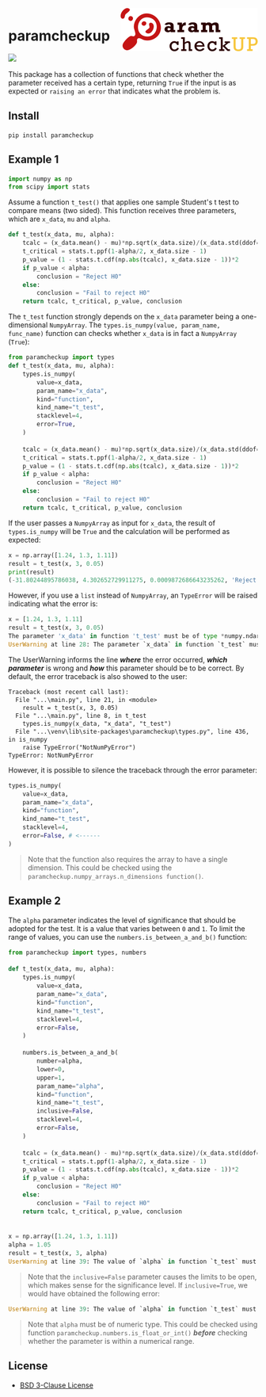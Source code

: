 <img src="https://raw.githubusercontent.com/puzzle-in-a-mug/paramcheckup/main/docs/_static/logo.png" align="right" />

# paramcheckup

<img src="https://img.shields.io/badge/License-BSD%203--Clause-blue.svg">

This package has a collection of functions that check whether the parameter received has a certain type, returning ``True`` if the input is as expected or ``raising an error`` that indicates what the problem is.



## Install

```
pip install paramcheckup
```



## Example 1


```python
import numpy as np
from scipy import stats
```

Assume a function ``t_test()`` that applies one sample Student's t test to compare means (two sided). This function receives three parameters, which are ``x_data``, ``mu`` and ``alpha``.

```python
def t_test(x_data, mu, alpha):
    tcalc = (x_data.mean() - mu)*np.sqrt(x_data.size)/(x_data.std(ddof=1))
    t_critical = stats.t.ppf(1-alpha/2, x_data.size - 1)
    p_value = (1 - stats.t.cdf(np.abs(tcalc), x_data.size - 1))*2
    if p_value < alpha:
        conclusion = "Reject H0"
    else:
        conclusion = "Fail to reject H0"
    return tcalc, t_critical, p_value, conclusion
```

The ``t_test`` function strongly depends on the ``x_data`` parameter being a one-dimensional ``NumpyArray``. The ``types.is_numpy(value, param_name, func_name)`` function can checks whether ``x_data`` is in fact a ``NumpyArray`` (``True``):



```python
from paramcheckup import types
def t_test(x_data, mu, alpha):
    types.is_numpy(
        value=x_data,
        param_name="x_data",
        kind="function",
        kind_name="t_test",
        stacklevel=4,
        error=True,
    )
    
    tcalc = (x_data.mean() - mu)*np.sqrt(x_data.size)/(x_data.std(ddof=1))
    t_critical = stats.t.ppf(1-alpha/2, x_data.size - 1)
    p_value = (1 - stats.t.cdf(np.abs(tcalc), x_data.size - 1))*2
    if p_value < alpha:
        conclusion = "Reject H0"
    else:
        conclusion = "Fail to reject H0"
    return tcalc, t_critical, p_value, conclusion
```

If the user passes a ``NumpyArray`` as input for ``x_data``, the result of ``types.is_numpy`` will be ``True`` and the calculation will be performed as expected:

```python
x = np.array([1.24, 1.3, 1.11])
result = t_test(x, 3, 0.05)
print(result)
(-31.80244895786038, 4.302652729911275, 0.0009872686643235262, 'Reject H0')
```

However, if you use a ``list`` instead of ``NumpyArray``, an ``TypeError`` will be raised indicating what the error is:

```python
x = [1.24, 1.3, 1.11]
result = t_test(x, 3, 0.05)
The parameter 'x_data' in function 't_test' must be of type *numpy.ndarray*, but its type is *list*.
UserWarning at line 28: The parameter `x_data` in function `t_test` must be of type `numpy.ndarray`, but its type is `list`.
```

The UserWarning informs the line ***where*** the error occurred, ***which parameter*** is wrong and ***how*** this parameter should be to be correct. By default, the error traceback is also showed to the user:

```
Traceback (most recent call last):
  File "...\main.py", line 21, in <module>
    result = t_test(x, 3, 0.05)
  File "...\main.py", line 8, in t_test
    types.is_numpy(x_data, "x_data", "t_test")
  File "...\venv\lib\site-packages\paramcheckup\types.py", line 436, in is_numpy
    raise TypeError("NotNumPyError")
TypeError: NotNumPyError
```

However, it is possible to silence the traceback through the error parameter:

```python
types.is_numpy(
    value=x_data,
    param_name="x_data",
    kind="function",
    kind_name="t_test",
    stacklevel=4,
    error=False, # <------
)
```

> Note that the function also requires the array to have a single dimension. This could be checked using the ``paramcheckup.numpy_arrays.n_dimensions function()``. 

## Example 2

The ``alpha`` parameter indicates the level of significance that should be adopted for the test. It is a value that varies between ``0`` and ``1``. To limit the range of values, you can use the ``numbers.is_between_a_and_b()`` function:

```python
from paramcheckup import types, numbers

def t_test(x_data, mu, alpha):
    types.is_numpy(
        value=x_data,
        param_name="x_data",
        kind="function",
        kind_name="t_test",
        stacklevel=4,
        error=False,
    )

    numbers.is_between_a_and_b(
        number=alpha,
        lower=0,
        upper=1,
        param_name="alpha",
        kind="function",
        kind_name="t_test",
        inclusive=False,
        stacklevel=4,
        error=False,
    )

    tcalc = (x_data.mean() - mu)*np.sqrt(x_data.size)/(x_data.std(ddof=1))
    t_critical = stats.t.ppf(1-alpha/2, x_data.size - 1)
    p_value = (1 - stats.t.cdf(np.abs(tcalc), x_data.size - 1))*2
    if p_value < alpha:
        conclusion = "Reject H0"
    else:
        conclusion = "Fail to reject H0"
    return tcalc, t_critical, p_value, conclusion


x = np.array([1.24, 1.3, 1.11])
alpha = 1.05
result = t_test(x, 3, alpha)
UserWarning at line 39: The value of `alpha` in function `t_test` must be within the range of `0 < alpha < 1`, but it is `1.05`.
```


> Note that the ``inclusive=False`` parameter causes the limits to be open, which makes sense for the significance level. If ``inclusive=True``, we would have obtained the following error:

```python
UserWarning at line 39: The value of `alpha` in function `t_test` must be within the range of `0 <= alpha <= 1`, but it is `1.05`.
```

> Note that ``alpha`` must be of numeric type. This could be checked using function ``paramcheckup.numbers.is_float_or_int()`` ***before*** checking whether the parameter is within a numerical range.


## License

- [BSD 3-Clause License](https://github.com/puzzle-in-a-mug/paramcheckup/blob/main/LICENSE)




